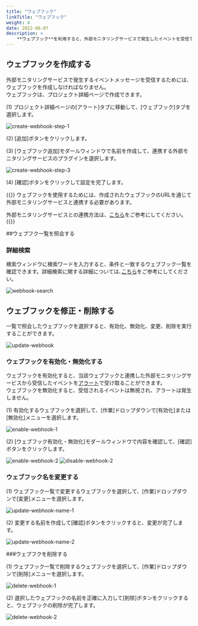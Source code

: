 ```yaml
---
title: "ウェブフック"
linkTitle: "ウェブフック"
weight: 4
date: 2022-06-07
description: >
    **ウェブフック**を利用すると、外部モニタリングサービスで発生したイベントを受信できます。
---
```


## ウェブフックを作成する

<!--この項目は、[アラートマネージャー > quick start]の「ウェブフックを作成する」項目と同じです。修正時にはご注意ください -->

外部モニタリングサービスで発生するイベントメッセージを受信するためには、ウェブフックを作成しなければなりません。
<br>
ウェブフックは、プロジェクト詳細ページで作成できます。


(1) プロジェクト詳細ページの[アラート]タブに移動して、[ウェブフック]タブを選択します。

![create-webhook-step-1](/ja/docs/guides/alert-manager/quick-start-img/create-webhook-step-1,2.png)

(2) [追加]ボタンをクリックします。

(3) [ウェブフック追加]モダールウィンドウで名前を作成して、連携する外部モニタリングサービスのプラグインを選択します。

![create-webhook-step-3](/ja/docs/guides/alert-manager/quick-start-img/create-webhook-step-3.png)

(4) [確認]ボタンをクリックして設定を完了します。

{{<alert title="外部モニタリングサービス連携">}}
ウェブフックを使用するためには、作成されたウェブフックのURLを通じて外部モニタリングサービスと連携する必要があります。

外部モニタリングサービスとの連携方法は、[こちら](/ja/docs/guides/plugins/alert-manager-webhook/)をご参考にしてください｡
{{</alert>}}






##ウェプフク一覧を照会する

### 詳細検索
検索ウィンドウに検索ワードを入力すると、条件と一致するウェブフック一覧を確認できます。詳細検索に関する詳細については､[こちら](/ja/docs/guides/advanced/search/)をご参考にしてください｡

![webhook-search](/ja/docs/guides/alert-manager/webhook-img/webhook-search.png)

## ウェブフックを修正・削除する

一覧で照会したウェブフックを選択すると、有効化、無効化、変更、削除を実行することができます。

![update-webhook](/ja/docs/guides/alert-manager/webhook-img/update-webhook.png)

### ウェブフックを有効化・無効化する

ウェブフックを有効化すると、当該ウェブフックと連携した外部モニタリングサービスから受信したイベントを[アラート](/ja/docs/guides/alert-manager/alert/)で受け取ることができます。
<br>
ウェブフックを無効化すると、受信されるイベントは無視され、アラートは発生しません。

(1) 有効化するウェブフックを選択して、[作業]ドロップダウンで[有効化]または[無効化]メニューを選択します。

![enable-webhook-1](/ja/docs/guides/alert-manager/webhook-img/enable-webhook-1.png)

(2) [ウェブフック有効化・無効化]モダールウィンドウで内容を確認して、[確認]ボタンをクリックします。

![enable-webhook-2](/ja/docs/guides/alert-manager/webhook-img/enable-webhook-2.png)
![disable-webhook-2](/ja/docs/guides/alert-manager/webhook-img/disable-webhook-2.png)


### ウェブフック名を変更する

(1) ウェブフック一覧で変更するウェブフックを選択して、[作業]ドロップダウンで[変更]メニューを選択します。

![update-webhook-name-1](/ja/docs/guides/alert-manager/webhook-img/update-webhook-name-1.png)

(2) 変更する名前を作成して[確認]ボタンをクリックすると、変更が完了します。

![update-webhook-name-2](/ja/docs/guides/alert-manager/webhook-img/update-webhook-name-2.png)

###ウェプフクを削除する
    
(1) ウェブフック一覧で削除するウェブフックを選択して、[作業]ドロップダウンで[削除]メニューを選択します。

![delete-webhook-1](/ja/docs/guides/alert-manager/webhook-img/delete-webhook-1.png)

(2) 選択したウェブフックの名前を正確に入力して[削除]ボタンをクリックすると、ウェブフックの削除が完了します。 

![delete-webhook-2](/ja/docs/guides/alert-manager/webhook-img/delete-webhook-2.png)
